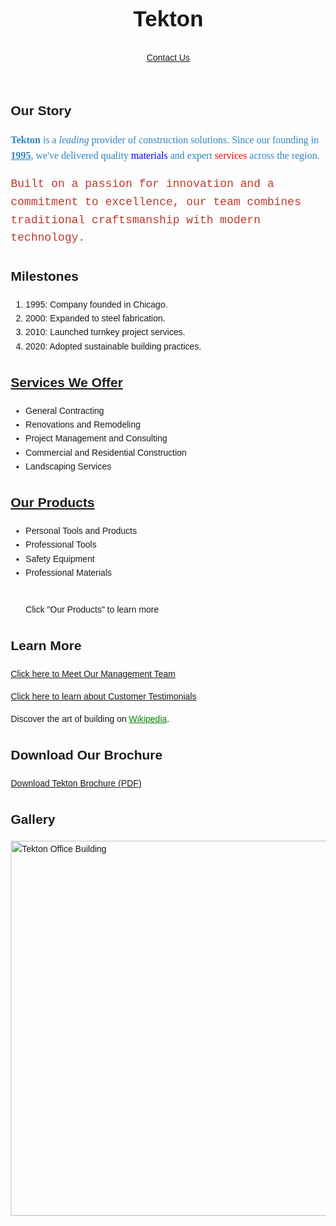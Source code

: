 <html lang="en">
<head>
  <meta charset="UTF-8">
  <meta name="viewport" content="width=device-width, initial-scale=1.0">
  <title>Tekton - Company History</title>
  <style>
    body { font-family: Arial, sans-serif; margin: 20px; line-height: 1.6; }
    .intro { font-family: 'Times New Roman', serif; font-size: 16px; color: #2E86C1; }
    .highlight { font-family: 'Courier New', monospace; font-size: 18px; color: #C0392B; }
    header, footer { text-align: center; }
    header h1 { font-size: 2.5em; }
    a.external { color: green; }
  </style>
</head>
<body>
  <header>
    <h1>Tekton</h1>
    <nav>
      <a href="mailto:contactus@tekton.com">Contact Us</a>
    </nav>
  </header>

  <section>
  <h2>Our Story</h2>
    <p class="intro"><strong>Tekton</strong> is a <em>leading</em> provider of construction solutions. Since our founding in <span style="font-weight:bold; text-decoration:underline;">1995</span>, we&#39;ve delivered quality <span style="color:blue;">materials</span> and expert <span style="color:red;">services</span> across the region.</p>
    <p class="highlight">Built on a passion for innovation and a commitment to excellence, our team combines traditional craftsmanship with modern technology.</p>
  </section>

  <section>
    <h2>Milestones</h2>
    <ol>
      <li>1995: Company founded in Chicago.</li>
      <li>2000: Expanded to steel fabrication.</li>
      <li>2010: Launched turnkey project services.</li>
      <li>2020: Adopted sustainable building practices.</li>
    </ol>
  </section>

  <section>
    <h2><a href="emchristman.html">Services We Offer</a></h2>
    <ul>
      <li>General Contracting</li>
      <li>Renovations and Remodeling</li>
      <li>Project Management and Consulting</li>
      <li>Commercial and Residential Construction</li>
      <li>Landscaping Services</li>
    </ul>
  </section>
  
 <section>
    <h2><a href="lucieabbott.md">Our Products</a></h2>
    <ul>
      <li>Personal Tools and Products</li>
      <li>Professional Tools</li>
      <li>Safety Equipment</li>
      <li>Professional Materials</li>
      <br>
      <p>Click "Our Products" to learn more</p>
    </ul>
  </section>

  <section>
    <h2>Learn More</h2>
    <p><a href="edwar369.html"> Click here to Meet Our Management Team</a></p>
   <p></p><a href="GavinBudd.html">Click here to learn about Customer Testimonials</a></p>
    <p>Discover the art of building on <a href="https://en.wikipedia.org/wiki/Construction" target="_blank" class="external">Wikipedia</a>.</p>
  </section>

  <section>
    <h2>Download Our Brochure</h2>
    <p><a href="docs/tekton_brochure.pdf" download>Download Tekton Brochure (PDF)</a></p>
  </section>

  <section>
    <h2>Gallery</h2>
    <img src="images/office_building.jpg" alt="Tekton Office Building" width="600">
  </section>

  <footer>
    <p><em><script>document.write('Last modified: ' + document.lastModified);</script></em></p>
  </footer>
</body>
</html>


